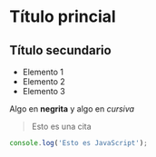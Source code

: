 # Título princial
## Título secundario

* Elemento 1
* Elemento 2
* Elemento 3

Algo en **negrita** y algo en _cursiva_

> Esto es una cita

```javascript
console.log('Esto es JavaScript');
```